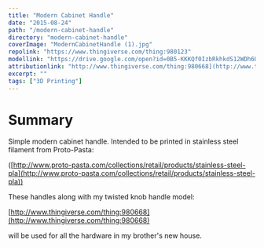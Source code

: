 ```yaml
---
title: "Modern Cabinet Handle"
date: "2015-08-24"
path: "/modern-cabinet-handle"
directory: "modern-cabinet-handle"
coverImage: "ModernCabinetHandle (1).jpg"
repolink: "https://www.thingiverse.com/thing:980123"
modellink: "https://drive.google.com/open?id=0B5-KKKQf0IzbRkhkdS12WDh6UDQ"
attributionlink: "http://www.thingiverse.com/thing:980668](http://www.thingiverse.com/thing:980668"
excerpt: ""
tags: ["3D Printing"]
---
```


# Summary

Simple modern cabinet handle. Intended to be printed in stainless steel filament from Proto-Pasta:

([http://www.proto-pasta.com/collections/retail/products/stainless-steel-pla](http://www.proto-pasta.com/collections/retail/products/stainless-steel-pla))

These handles along with my twisted knob handle model:

[http://www.thingiverse.com/thing:980668](http://www.thingiverse.com/thing:980668)

will be used for all the hardware in my brother's new house.
